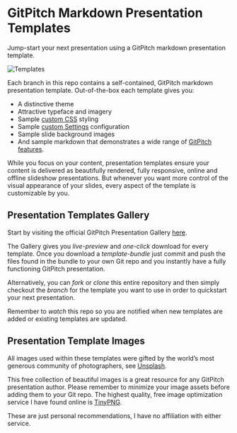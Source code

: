 # GitPitch Markdown Presentation Templates

Jump-start your next presentation using a GitPitch markdown
presentation template.

![Templates](assets/image/templates.gif)

Each branch in this repo contains a self-contained, GitPitch
markdown presentation template. Out-of-the-box each template
gives you:

- A distinctive theme
- Attractive typeface and imagery
- Sample [custom CSS](https://github.com/gitpitch/gitpitch/wiki/Slideshow-Custom-CSS) styling
- Sample [custom Settings](https://github.com/gitpitch/gitpitch/wiki/Slideshow-Settings) configuration
- Sample slide background images
- And sample markdown that demonstrates a wide range of [GitPitch features](https://gitpitch.com/features.html).

While you focus on your content, presentation templates
ensure your content is delivered as beautifully rendered, fully
responsive, online and offline slideshow presentations. But whenever you want more control of the visual appearance of your slides, every aspect of the template is customizable by you.

## Presentation Templates Gallery

Start by visiting the official GitPitch Presentation Gallery [here](https://gitpitch.com/templates).

The Gallery gives you *live-preview* and *one-click* download for every template. Once you download a *template-bundle* just commit and push the files found in the bundle to your own Git repo and you instantly have a fully functioning GitPitch presentation.

Alternatively, you can *fork* or *clone* this entire repository and then simply checkout the *branch* for the template you want to use in order to quickstart your next presentation. 


Remember to *watch* this repo so you are notified
when new templates are added or existing templates
are updated.

## Presentation Template Images

All images used within these templates were gifted by the world’s
most generous community of photographers, see [Unsplash](https://unsplash.com).

This free collection of beautiful images is a great resource for any
GitPitch presentation author. Please remember to minimize your image
assets before adding them to your Git repo. The highest quality,
free image optimization service I have found online is [TinyPNG](https://tinypng.com/). 

These are just personal recommendations, I have no affiliation with 
either service. 

